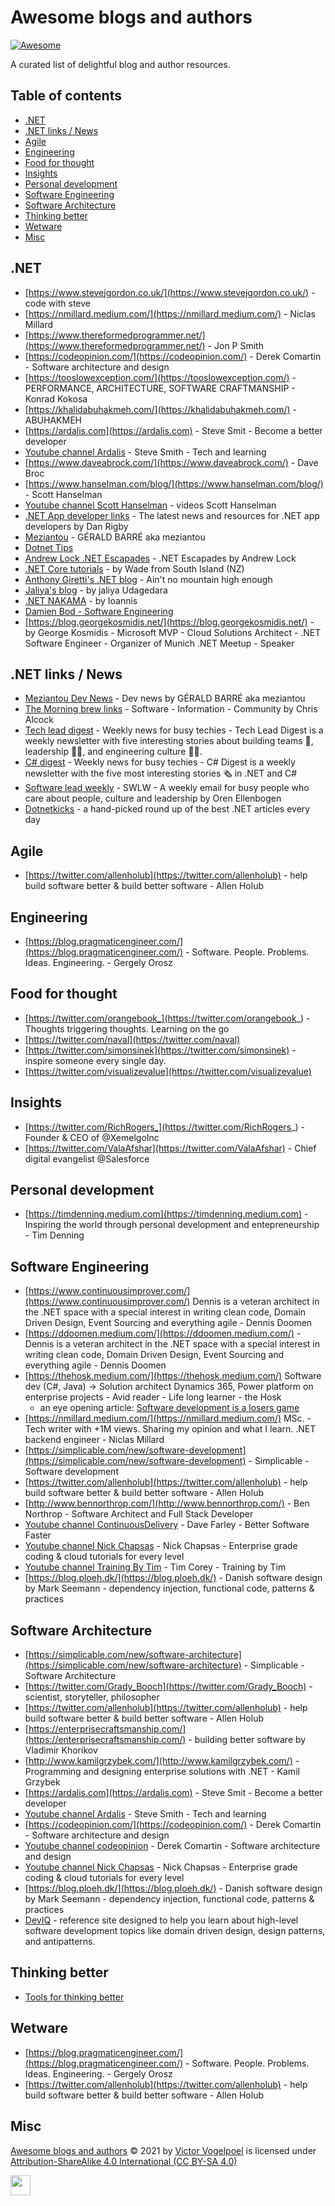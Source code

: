 # Awesome blogs and authors <!-- omit in toc -->

[![Awesome](https://cdn.rawgit.com/sindresorhus/awesome/d7305f38d29fed78fa85652e3a63e154dd8e8829/media/badge.svg)](https://github.com/sindresorhus/awesome)

A curated list of delightful blog and author resources.

## Table of contents <!-- omit in toc -->

- [.NET](#net)
- [.NET links / News](#net-links--news)
- [Agile](#agile)
- [Engineering](#engineering)
- [Food for thought](#food-for-thought)
- [Insights](#insights)
- [Personal development](#personal-development)
- [Software Engineering](#software-engineering)
- [Software Architecture](#software-architecture)
- [Thinking better](#thinking-better)
- [Wetware](#wetware)
- [Misc](#misc)

## .NET

- [https://www.stevejgordon.co.uk/](https://www.stevejgordon.co.uk/) - code with steve
- [https://nmillard.medium.com/](https://nmillard.medium.com/) - Niclas Millard
- [https://www.thereformedprogrammer.net/](https://www.thereformedprogrammer.net/) - Jon P Smith
- [https://codeopinion.com/](https://codeopinion.com/) - Derek Comartin - Software architecture and design
- [https://tooslowexception.com/](https://tooslowexception.com/) - PERFORMANCE, ARCHITECTURE, SOFTWARE CRAFTMANSHIP - Konrad Kokosa
- [https://khalidabuhakmeh.com/](https://khalidabuhakmeh.com/) - ABUHAKMEH
- [https://ardalis.com](https://ardalis.com) - Steve Smit - Become a better developer
- [Youtube channel Ardalis](https://www.youtube.com/c/Ardalis) - Steve Smith - Tech and learning
- [https://www.daveabrock.com/](https://www.daveabrock.com/) - Dave Broc
- [https://www.hanselman.com/blog/](https://www.hanselman.com/blog/) - Scott Hanselman
- [Youtube channel Scott Hanselman](https://www.youtube.com/c/shanselman) - videos Scott Hanselman
- [.NET App developer links](https://links.danrigby.com/) - The latest news and resources for .NET app developers by Dan Rigby
- [Meziantou](https://www.meziantou.net/archives.htm) - GÉRALD BARRÉ aka meziantou
- [Dotnet Tips](https://dotnettips.wordpress.com/)
- [Andrew Lock .NET Escapades](https://andrewlock.net/) - .NET Escapades by Andrew Lock
- [.NET Core tutorials](https://dotnetcoretutorials.com/) - by Wade from South Island (NZ)
- [Anthony Giretti's .NET blog](https://anthonygiretti.com/) - Ain't no mountain high enough
- [Jaliya's blog](https://jaliyaudagedara.blogspot.com) - by jaliya Udagedara 
- [.NET NAKAMA](https://www.dotnetnakama.com/) - by Ioannis
- [Damien Bod - Software Engineering](https://damienbod.com/)
- [https://blog.georgekosmidis.net/](https://blog.georgekosmidis.net/) - by George Kosmidis - Microsoft MVP - Cloud Solutions Architect - .NET Software Engineer - Organizer of Munich .NET Meetup - Speaker
  
## .NET links / News

- [Meziantou Dev News](https://www.meziantou.net/news-links.htm) - Dev news by GÉRALD BARRÉ aka meziantou
- [The Morning brew links](https://blog.cwa.me.uk/) - Software - Information - Community by Chris Alcock
- [Tech lead digest](https://techleaddigest.net/digests) - Weekly news for busy techies - Tech Lead Digest is a weekly newsletter with five interesting stories about building teams 🤼, leadership 👨‍✈️, and engineering culture 🕺🏻. 
- [C# digest](https://csharpdigest.net/digests) - Weekly news for busy techies - C# Digest is a weekly newsletter with the five most interesting stories 🗞 in .NET and C# 
- [Software lead weekly](https://softwareleadweekly.com/) - SWLW - A weekly email for busy people who care about people, culture and leadership by Oren Ellenbogen
- [Dotnetkicks](https://dotnetkicks.com/) - a hand-picked round up of the best .NET articles every day

## Agile

- [https://twitter.com/allenholub](https://twitter.com/allenholub) - help build software better & build better software - Allen Holub

## Engineering

- [https://blog.pragmaticengineer.com/](https://blog.pragmaticengineer.com/) - Software. People. Problems. Ideas. Engineering. - Gergely Orosz

## Food for thought

- [https://twitter.com/orangebook_](https://twitter.com/orangebook_) - Thoughts triggering thoughts. Learning on the go
- [https://twitter.com/naval](https://twitter.com/naval)
- [https://twitter.com/simonsinek](https://twitter.com/simonsinek) - inspire someone every single day.
- [https://twitter.com/visualizevalue](https://twitter.com/visualizevalue)

## Insights

- [https://twitter.com/RichRogers_](https://twitter.com/RichRogers_) - Founder & CEO of @XemelgoInc
- [https://twitter.com/ValaAfshar](https://twitter.com/ValaAfshar) - Chief digital evangelist @Salesforce

## Personal development

- [https://timdenning.medium.com](https://timdenning.medium.com) - Inspiring the world through personal development and entepreneurship - Tim Denning

## Software Engineering

- [https://www.continuousimprover.com/](https://www.continuousimprover.com/) Dennis is a veteran architect in the .NET space with a special interest in writing clean code, Domain Driven Design, Event Sourcing and everything agile - Dennis Doomen
- [https://ddoomen.medium.com/](https://ddoomen.medium.com/) - Dennis is a veteran architect in the .NET space with a special interest in writing clean code, Domain Driven Design, Event Sourcing and everything agile - Dennis Doomen
- [https://thehosk.medium.com/](https://thehosk.medium.com/) Software dev (C#, Java) → Solution architect Dynamics 365, Power platform on enterprise projects - Avid reader - Life long learner - the Hosk
  - an eye opening article: [Software development is a losers game](https://thehosk.medium.com/software-development-is-a-losers-game-fc68bb30d7eb)
- [https://nmillard.medium.com/](https://nmillard.medium.com/) MSc. - Tech writer with +1M views. Sharing my opinion and what I learn. .NET backend engineer - Niclas Millard
- [https://simplicable.com/new/software-development](https://simplicable.com/new/software-development)<!-- omit in link analyzer --> - Simplicable - Software development
- [https://twitter.com/allenholub](https://twitter.com/allenholub) - help build software better & build better software - Allen Holub
- [http://www.bennorthrop.com/](http://www.bennorthrop.com/) - Ben Northrop - Software Architect and Full Stack Developer
- [Youtube channel ContinuousDelivery](https://www.youtube.com/c/ContinuousDelivery) - Dave Farley - Better Software Faster
- [Youtube channel Nick Chapsas](https://www.youtube.com/c/Elfocrash) - Nick Chapsas - Enterprise grade coding & cloud tutorials for every level
- [Youtube channel Training By Tim](https://www.youtube.com/user/IAmTimCorey) - Tim Corey - Training by Tim
- [https://blog.ploeh.dk/](https://blog.ploeh.dk/) - Danish software design by Mark Seemann - dependency injection, functional code, patterns & practices

## Software Architecture

- [https://simplicable.com/new/software-architecture](https://simplicable.com/new/software-architecture)<!-- omit in link analyzer --> - Simplicable - Software Architecture
- [https://twitter.com/Grady_Booch](https://twitter.com/Grady_Booch) - scientist, storyteller, philosopher
- [https://twitter.com/allenholub](https://twitter.com/allenholub) - help build software better & build better software - Allen Holub
- [https://enterprisecraftsmanship.com/](https://enterprisecraftsmanship.com/) - building better software by Vladimir Khorikov
- [http://www.kamilgrzybek.com/](http://www.kamilgrzybek.com/) - Programming and designing enterprise solutions with .NET - Kamil Grzybek
- [https://ardalis.com](https://ardalis.com) - Steve Smit - Become a better developer
- [Youtube channel Ardalis](https://www.youtube.com/c/Ardalis) - Steve Smith - Tech and learning
- [https://codeopinion.com/](https://codeopinion.com/) - Derek Comartin - Software architecture and design
- [Youtube channel codeopinion](https://www.youtube.com/channel/UC3RKA4vunFAfrfxiJhPEplw) - Derek Comartin - Software architecture and design
- [Youtube channel Nick Chapsas](https://www.youtube.com/c/Elfocrash) - Nick Chapsas - Enterprise grade coding & cloud tutorials for every level
- [https://blog.ploeh.dk/](https://blog.ploeh.dk/) - Danish software design by Mark Seemann - dependency injection, functional code, patterns & practices
- [DevIQ](https://deviq.com/) - reference site designed to help you learn about high-level software development topics like domain driven design, design patterns, and antipatterns.

## Thinking better

- [Tools for thinking better](https://untools.co/)

## Wetware

- [https://blog.pragmaticengineer.com/](https://blog.pragmaticengineer.com/) - Software. People. Problems. Ideas. Engineering. - Gergely Orosz
- [https://twitter.com/allenholub](https://twitter.com/allenholub) - help build software better & build better software - Allen Holub

## Misc

[Awesome blogs and authors](https://github.com/victorvogelpoel/awesome-blogs-and-authors/blob/master/README.md) © 2021 by [Victor Vogelpoel](https://victorvogelpoel.nl) is licensed under [Attribution-ShareAlike 4.0 International (CC BY-SA 4.0)](https://creativecommons.org/licenses/by-sa/4.0/)

<img src="https://mirrors.creativecommons.org/presskit/buttons/88x31/png/by-sa.png" height="32"/>
